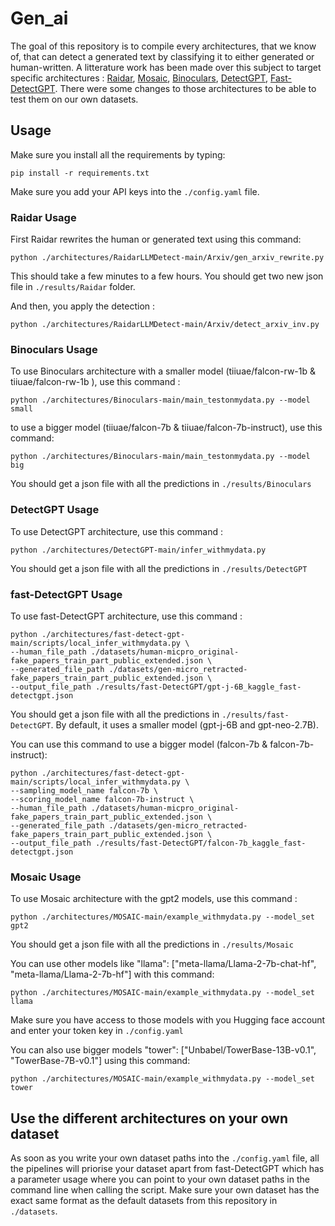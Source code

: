 # Gen_ai

The goal of this repository is to compile every architectures, that we know of, that can detect a generated text by classifying it to either generated or human-written. A litterature work has been made over this subject to target specific architectures : [Raidar](https://github.com/cvlab-columbia/RaidarLLMDetect), [Mosaic](https://github.com/BaggerOfWords/MOSAIC), [Binoculars](https://github.com/ahans30/Binoculars), [DetectGPT](https://github.com/eric-mitchell/detect-gpt), [Fast-DetectGPT](https://github.com/baoguangsheng/fast-detect-gpt). There were some changes to those architectures to be able to test them on our own datasets.

## Usage
Make sure you install all the requirements by typing:
```
pip install -r requirements.txt
```
Make sure you add your API keys into the ```./config.yaml``` file.

### Raidar Usage
First Raidar rewrites the human or generated text using this command:

```
python ./architectures/RaidarLLMDetect-main/Arxiv/gen_arxiv_rewrite.py
```
This should take a few minutes to a few hours. You should get two new json file in ```./results/Raidar``` folder. 

And then, you apply the detection :
```
python ./architectures/RaidarLLMDetect-main/Arxiv/detect_arxiv_inv.py
```

### Binoculars Usage
To use Binoculars architecture with a smaller model (tiiuae/falcon-rw-1b & tiiuae/falcon-rw-1b ), use this command :
```
python ./architectures/Binoculars-main/main_testonmydata.py --model small
```
to use a bigger model (tiiuae/falcon-7b & tiiuae/falcon-7b-instruct), use this command:
```
python ./architectures/Binoculars-main/main_testonmydata.py --model big
```
You should get a json file with all the predictions in ```./results/Binoculars```

### DetectGPT Usage
To use DetectGPT architecture, use this command :
```
python ./architectures/DetectGPT-main/infer_withmydata.py
```
You should get a json file with all the predictions in ```./results/DetectGPT``` 

### fast-DetectGPT Usage
To use fast-DetectGPT architecture, use this command :
```
python ./architectures/fast-detect-gpt-main/scripts/local_infer_withmydata.py \
--human_file_path ./datasets/human-micpro_original-fake_papers_train_part_public_extended.json \
--generated_file_path ./datasets/gen-micro_retracted-fake_papers_train_part_public_extended.json \
--output_file_path ./results/fast-DetectGPT/gpt-j-6B_kaggle_fast-detectgpt.json
```
You should get a json file with all the predictions in ```./results/fast-DetectGPT```. By default, it uses a smaller model (gpt-j-6B and gpt-neo-2.7B).

You can use this command to use a bigger model (falcon-7b & falcon-7b-instruct):
```
python ./architectures/fast-detect-gpt-main/scripts/local_infer_withmydata.py \
--sampling_model_name falcon-7b \
--scoring_model_name falcon-7b-instruct \
--human_file_path ./datasets/human-micpro_original-fake_papers_train_part_public_extended.json \
--generated_file_path ./datasets/gen-micro_retracted-fake_papers_train_part_public_extended.json \
--output_file_path ./results/fast-DetectGPT/falcon-7b_kaggle_fast-detectgpt.json
```

### Mosaic Usage

To use Mosaic architecture with the gpt2 models, use this command :
```
python ./architectures/MOSAIC-main/example_withmydata.py --model_set gpt2
```
You should get a json file with all the predictions in ```./results/Mosaic```

You can use other models like "llama": ["meta-llama/Llama-2-7b-chat-hf", "meta-llama/Llama-2-7b-hf"] with this command:
```
python ./architectures/MOSAIC-main/example_withmydata.py --model_set llama
```
Make sure you have access to those models with you Hugging face account and enter your token key in ```./config.yaml```

You can also use bigger models "tower": ["Unbabel/TowerBase-13B-v0.1", "TowerBase-7B-v0.1"] using this command:
```
python ./architectures/MOSAIC-main/example_withmydata.py --model_set tower
```

## Use the different architectures on your own dataset

As soon as you write your own dataset paths into the ```./config.yaml``` file, all the pipelines will priorise your dataset apart from fast-DetectGPT which has a parameter usage where you can point to your own dataset paths in the command line when calling the script. Make sure your own dataset has the exact same format as the default datasets from this repository in ```./datasets```.
